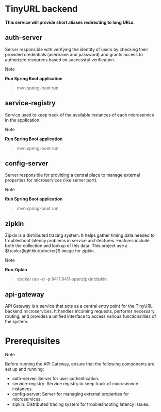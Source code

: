 # TinyURL backend

**This service will provide short aliases redirecting to long URLs.**

## auth-server

Server responsible with verifying the identity of users by checking their provided credentials (username and password) and grants access to authorized resources based on successful verification.

> [!NOTE]
> **Run Spring Boot application**

> mvn spring-boot:run


## service-registry

Service used to keep track of the available instances of each microservice in the application.

> [!NOTE]
> **Run Spring Boot application**

> mvn spring-boot:run


## config-server

Server responsible for providing a central place to manage external properties for microservices (like server port).

> [!NOTE]
> **Run Spring Boot application**

> mvn spring-boot:run


## zipkin
Zipkin is a distributed tracing system. It helps gather timing data needed to troubleshoot latency problems in service architectures. Features include both the collection and lookup of this data.
This project use a 	${\color{lightblue}docker}$ image for zipkin.

> [!NOTE]
> **Run Zipkin**

> docker run -d -p 9411:9411 openzipkin/zipkin


## api-gateway

API Gateway is a service that acts as a central entry point for the TinyURL backend microservices. It handles incoming requests, performs necessary routing, and provides a unified interface to access various functionalities of the system.

# Prerequisites

> [!NOTE]
> Before running the API Gateway, ensure that the following components are set up and running:

- auth-server: Server for user authentication.
- service-registry: Service registry to keep track of microservice instances.
- config-server: Server for managing external properties for microservices.
- zipkin: Distributed tracing system for troubleshooting latency issues.
